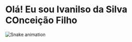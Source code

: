 # Olá! Eu sou Ivanilso da Silva COnceição Filho

![Snake animation](https://github.com/rafaballerini2/rafaballerini2/blob/output/github-contribution-grid-snake.svg)
